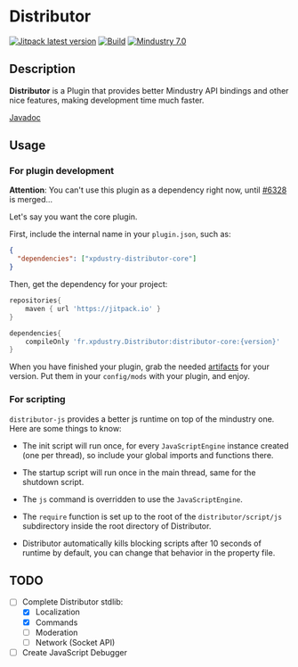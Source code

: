 # Distributor

[![Jitpack latest version](https://jitpack.io/v2.0/Xpdustry/Distributor.svg)](https://jitpack.io/#Xpdustry/Distributor)
[![Build](https://github.com/Xpdustry/Distributor/actions/workflows/build.yml/badge.svg?branch=master)](https://github.com/Xpdustry/Distributor/actions/workflows/build.yml)
[![Mindustry 7.0 ](https://img.shields.io/badge/Mindustry-7.0-ffd37f)](https://github.com/Anuken/Mindustry/releases)

## Description

**Distributor** is a Plugin that provides better Mindustry API bindings and other nice features, making development time much faster.

[Javadoc](https://javadoc.jitpack.io/fr/xpdustry/distributor/v2.0/javadoc/)

## Usage

### For plugin development

**Attention**: You can't use this plugin as a dependency right now, until [#6328](https://github.com/Anuken/Mindustry/pull/6328) is merged...

Let's say you want the core plugin.

First, include the internal name in your `plugin.json`, such as:
```json
{
  "dependencies": ["xpdustry-distributor-core"]
}
```

Then, get the dependency for your project:

```gradle
repositories{
    maven { url 'https://jitpack.io' }
}

dependencies{
    compileOnly 'fr.xpdustry.Distributor:distributor-core:{version}'
}
```

When you have finished your plugin, grab the needed [artifacts](https://github.com/Xpdustry/Distributor/releases) for your version. Put them in your `config/mods` with your plugin, and enjoy.

### For scripting

`distributor-js` provides a better js runtime on top of the mindustry one. Here are some things to know:

- The init script will run once, for every `JavaScriptEngine` instance created (one per thread), so include your global imports and functions there.

- The startup script will run once in the main thread, same for the shutdown script.

- The `js` command is overridden to use the `JavaScriptEngine`.

- The `require` function is set up to the root of the `distributor/script/js` subdirectory inside the root directory of Distributor.

- Distributor automatically kills blocking scripts after 10 seconds of runtime by default, you can change that behavior in the property file.

## TODO

- [ ] Complete Distributor stdlib:
    - [X] Localization
    - [X] Commands
    - [ ] Moderation
    - [ ] Network (Socket API)

- [ ] Create JavaScript Debugger
